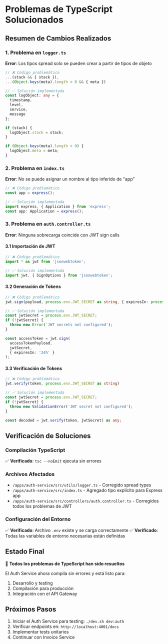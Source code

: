 # Problemas de TypeScript Solucionados

## Resumen de Cambios Realizados

### 1. **Problema en `logger.ts`**
**Error**: Los tipos spread solo se pueden crear a partir de tipos de objeto
```typescript
// ❌ Código problemático
...(stack && { stack }),
...(Object.keys(meta).length > 0 && { meta })

// ✅ Solución implementada
const logObject: any = {
  timestamp,
  level,
  service,
  message
};

if (stack) {
  logObject.stack = stack;
}

if (Object.keys(meta).length > 0) {
  logObject.meta = meta;
}
```

### 2. **Problema en `index.ts`**
**Error**: No se puede asignar un nombre al tipo inferido de "app"
```typescript
// ❌ Código problemático
const app = express();

// ✅ Solución implementada
import express, { Application } from 'express';
const app: Application = express();
```

### 3. **Problema en `auth.controller.ts`**
**Error**: Ninguna sobrecarga coincide con JWT sign calls

#### 3.1 Importación de JWT
```typescript
// ❌ Código problemático
import * as jwt from 'jsonwebtoken';

// ✅ Solución implementada
import jwt, { SignOptions } from 'jsonwebtoken';
```

#### 3.2 Generación de Tokens
```typescript
// ❌ Código problemático
jwt.sign(payload, process.env.JWT_SECRET as string, { expiresIn: process.env.JWT_EXPIRES_IN || '24h' })

// ✅ Solución implementada
const jwtSecret = process.env.JWT_SECRET;
if (!jwtSecret) {
  throw new Error('JWT secrets not configured');
}

const accessToken = jwt.sign(
  accessTokenPayload, 
  jwtSecret, 
  { expiresIn: '24h' }
);
```

#### 3.3 Verificación de Tokens
```typescript
// ❌ Código problemático
jwt.verify(token, process.env.JWT_SECRET as string)

// ✅ Solución implementada
const jwtSecret = process.env.JWT_SECRET;
if (!jwtSecret) {
  throw new ValidationError('JWT secret not configured');
}

const decoded = jwt.verify(token, jwtSecret) as any;
```

## Verificación de Soluciones

### Compilación TypeScript
✅ **Verificado**: `tsc --noEmit` ejecuta sin errores

### Archivos Afectados
- `/apps/auth-service/src/utils/logger.ts` - Corregido spread types
- `/apps/auth-service/src/index.ts` - Agregado tipo explícito para Express app
- `/apps/auth-service/src/controllers/auth.controller.ts` - Corregidos todos los problemas de JWT

### Configuración del Entorno
✅ **Verificado**: Archivo `.env` existe y se carga correctamente
✅ **Verificado**: Todas las variables de entorno necesarias están definidas

## Estado Final

🎉 **Todos los problemas de TypeScript han sido resueltos** 

El Auth Service ahora compila sin errores y está listo para:
1. Desarrollo y testing
2. Compilación para producción
3. Integración con el API Gateway

## Próximos Pasos

1. Iniciar el Auth Service para testing: `./dev.sh dev:auth`
2. Verificar endpoints en: `http://localhost:4001/docs`
3. Implementar tests unitarios
4. Continuar con Invoice Service
